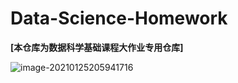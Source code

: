 # Data-Science-Homework

**[本仓库为数据科学基础课程大作业专用仓库]**

![image-20210125205941716](C:\Users\mi\AppData\Roaming\Typora\typora-user-images\image-20210125205941716.png)

